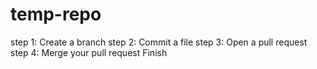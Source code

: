# temp-repo
step 1: Create a branch
step 2: Commit a file
step 3: Open a pull request
step 4: Merge your pull request
Finish

